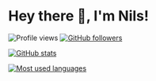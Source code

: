 # Hey there 👋, I'm Nils!

![Profile views](https://gpvc.arturio.dev/7rebux)
[![GitHub followers](https://img.shields.io/github/followers/7rebux.svg?label=Followers)](https://github.com/7rebux?tab=followers)

[![GitHub stats](https://github-readme-stats.vercel.app/api?username=7rebux&theme=ayu-mirage&show_icons=true&include_all_commits=false)](https://github.com/anuraghazra/github-readme-stats)

[![Most used languages](https://github-readme-stats.vercel.app/api/top-langs/?username=7rebux&theme=ayu-mirage&layout=compact)](https://github.com/anuraghazra/github-readme-stats)